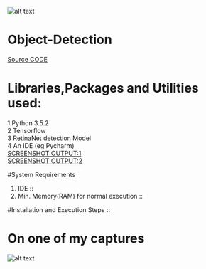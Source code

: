 ![alt text](https://hacktoberfest.digitalocean.com/assets/HF-full-logo-b05d5eb32b3f3ecc9b2240526104cf4da3187b8b61963dd9042fdc2536e4a76c.svg)
# Object-Detection
[Source CODE](https://github.com/shashank077/Object-Detection/blob/master/Firstdetection.py)
# Libraries,Packages and Utilities used:
1 Python 3.5.2\
2 Tensorflow\
3 RetinaNet detection Model\
4 An IDE (eg.Pycharm)\
[SCREENSHOT OUTPUT:1](https://github.com/shashank077/Object-Detection/blob/master/Screenshot%20(122).png)\
[SCREENSHOT OUTPUT:2](https://github.com/shashank077/Object-Detection/blob/master/Screenshot%20(122).png)

#System Requirements 
1. IDE :: 
2. Min. Memory(RAM) for normal execution ::

#Installation and Execution Steps :: 



# On one of my captures
![alt text](https://github.com/shashank077/Object-Detection/blob/master/imagenew.jpg)
